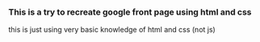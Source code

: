 ### This is a try to recreate google front page using html and css

this is just using very basic knowledge of html and css (not js)

